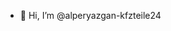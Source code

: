 - 👋 Hi, I’m @alperyazgan-kfzteile24

<!---
alperyazgan-kfzteile24/alperyazgan-kfzteile24 is a ✨ special ✨ repository because its `README.md` (this file) appears on your GitHub profile.
You can click the Preview link to take a look at your changes.
--->
